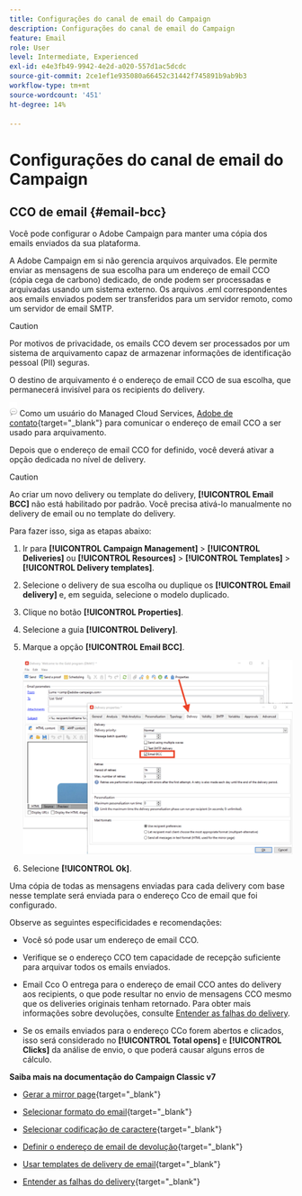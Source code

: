 ```yaml
---
title: Configurações do canal de email do Campaign
description: Configurações do canal de email do Campaign
feature: Email
role: User
level: Intermediate, Experienced
exl-id: e4e3fb49-9942-4e2d-a020-557d1ac5dcdc
source-git-commit: 2ce1ef1e935080a66452c31442f745891b9ab9b3
workflow-type: tm+mt
source-wordcount: '451'
ht-degree: 14%

---
```


# Configurações do canal de email do Campaign

## CCO de email {#email-bcc}

<!--
>[!NOTE]
>
>This capability is available starting Campaign v8.3. To check your version, refer to [this section](../start/compatibility-matrix.md#how-to-check-your-campaign-version-and-buildversion)-->

Você pode configurar o Adobe Campaign para manter uma cópia dos emails enviados da sua plataforma.

A Adobe Campaign em si não gerencia arquivos arquivados. Ele permite enviar as mensagens de sua escolha para um endereço de email CCO (cópia cega de carbono) dedicado, de onde podem ser processadas e arquivadas usando um sistema externo. Os arquivos .eml correspondentes aos emails enviados podem ser transferidos para um servidor remoto, como um servidor de email SMTP.

>[!CAUTION]
>
>Por motivos de privacidade, os emails CCO devem ser processados por um sistema de arquivamento capaz de armazenar informações de identificação pessoal (PII) seguras.

O destino de arquivamento é o endereço de email CCO de sua escolha, que permanecerá invisível para os recipients do delivery.

![](../assets/do-not-localize/speech.png)  Como um usuário do Managed Cloud Services, [Adobe de contato](../start/campaign-faq.md#support){target=&quot;_blank&quot;} para comunicar o endereço de email CCO a ser usado para arquivamento.

Depois que o endereço de email CCO for definido, você deverá ativar a opção dedicada no nível de delivery.

>[!CAUTION]
>
>Ao criar um novo delivery ou template do delivery, **[!UICONTROL Email BCC]** não está habilitado por padrão. Você precisa ativá-lo manualmente no delivery de email ou no template do delivery.


Para fazer isso, siga as etapas abaixo:

1. Ir para **[!UICONTROL Campaign Management]** > **[!UICONTROL Deliveries]** ou **[!UICONTROL Resources]** > **[!UICONTROL Templates]** > **[!UICONTROL Delivery templates]**.
1. Selecione o delivery de sua escolha ou duplique os **[!UICONTROL Email delivery]** e, em seguida, selecione o modelo duplicado.
1. Clique no botão **[!UICONTROL Properties]**.
1. Selecione a guia **[!UICONTROL Delivery]**.
1. Marque a opção **[!UICONTROL Email BCC]**.

   ![](assets/email-bcc.png)

1. Selecione **[!UICONTROL Ok]**.

Uma cópia de todas as mensagens enviadas para cada delivery com base nesse template será enviada para o endereço Cco de email que foi configurado.

Observe as seguintes especificidades e recomendações:

* Você só pode usar um endereço de email CCO.

* Verifique se o endereço CCO tem capacidade de recepção suficiente para arquivar todos os emails enviados.

* Email Cco <!--with Enhanced MTA--> O entrega para o endereço de email CCO antes do delivery aos recipients, o que pode resultar no envio de mensagens CCO mesmo que os deliveries originais tenham retornado. Para obter mais informações sobre devoluções, consulte [Entender as falhas do delivery](../send/delivery-failures.md).

* Se os emails enviados para o endereço CCo forem abertos e clicados, isso será considerado no **[!UICONTROL Total opens]** e **[!UICONTROL Clicks]** da análise de envio, o que poderá causar alguns erros de cálculo.

<!--Only successfully sent emails are taken in account, bounces are not.-->

**Saiba mais na documentação do Campaign Classic v7**

* [Gerar a mirror page](https://experienceleague.adobe.com/docs/campaign-classic/using/sending-messages/sending-emails/sending-an-email/email-parameters.html#generating-mirror-page){target=&quot;_blank&quot;}

* [Selecionar formato do email](https://experienceleague.adobe.com/docs/campaign-classic/using/sending-messages/sending-emails/sending-an-email/email-parameters.html#selecting-message-formats){target=&quot;_blank&quot;}

* [Selecionar codificação de caractere](https://experienceleague.adobe.com/docs/campaign-classic/using/sending-messages/sending-emails/sending-an-email/email-parameters.html#character-encoding){target=&quot;_blank&quot;}

* [Definir o endereço de email de devolução](https://experienceleague.adobe.com/docs/campaign-classic/using/sending-messages/sending-emails/sending-an-email/email-parameters.html#managing-bounce-emails){target=&quot;_blank&quot;}

* [Usar templates de delivery de email](https://experienceleague.adobe.com/docs/campaign-classic/using/sending-messages/using-delivery-templates/about-templates.html?lang=pt-BR){target=&quot;_blank&quot;}

* [Entender as falhas do delivery](https://experienceleague.adobe.com/docs/campaign-classic/using/sending-messages/monitoring-deliveries/understanding-delivery-failures.html){target=&quot;_blank&quot;}

